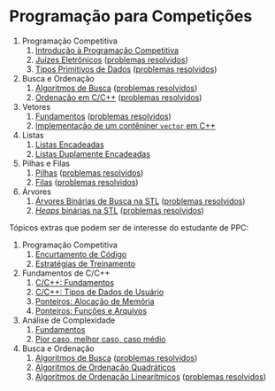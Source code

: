 # Programação para Competições

1. Programação Competitiva
    1. [Introdução à Programação Competitiva](Introducao/slides/introducao_a_programacao_competitiva/introducao_a_programacao_competitiva.pdf)
    1. [Juízes Eletrônicos](Introducao/slides/juizes_eletronicos/juizes_eletronicos.pdf) ([problemas resolvidos](problems/juizes_eletronicos/juizes_eletronicos.pdf))
    1. [Tipos Primitivos de Dados](Introducao/slides/tipos_primitivos/tipos_primitivos.pdf) ([problemas resolvidos](problems/tipos_primitivos/tipos_primitivos.pdf))
1. Busca e Ordenação
    1. [Algoritmos de Busca](Introducao/slides/algoritmos_de_busca/algoritmos_de_busca.pdf) ([problemas resolvidos](problems/algoritmos_de_busca/algoritmos_de_busca.pdf))
    1. [Ordenação em C/C++](Introducao/slides/BO-4/BO-4.pdf) ([problemas resolvidos](Introducao/problems/BO-4/BO-4.pdf))
1. Vetores
    1. [Fundamentos](Estruturas_de_Dados/slides/vetores_fundamentos/vetores_fundamentos.pdf) ([problemas resolvidos](Estruturas_de_Dados/problems/vetores_fundamentos/vetores_fundamentos.pdf))
    1. [Implementação de um contêniner `vector` em C++](Estruturas_de_Dados/slides/VT-2/VT-2.pdf) 
1. Listas
    1. [Listas Encadeadas](Estruturas_de_Dados/slides/LE-1/LE-1.pdf)
    1. [Listas Duplamente Encadeadas](Estruturas_de_Dados/slides/LE-2/LE-2.pdf)
1. Pilhas e Filas
    1. [Pilhas](Estruturas_de_Dados/slides/PF-1/PF-1.pdf) ([problemas resolvidos](Estruturas_de_Dados/problems/PF-1/PF-1.pdf))
    1. [Filas](Estruturas_de_Dados/slides/PF-2/PF-2.pdf) ([problemas resolvidos](Estruturas_de_Dados/problems/PF-2/PF-2.pdf))
1. Árvores
    1. [Árvores Binárias de Busca na STL](Estruturas_de_Dados/slides/TR-7/TR-7.pdf) ([problemas resolvidos](Estruturas_de_Dados/problems/TR-7/TR-7.pdf))
    1. [_Heaps_ binárias na STL](Estruturas_de_Dados/slides/BH-2/BH-2.pdf) ([problemas resolvidos](Estruturas_de_Dados/problems/BH-2/BH-2.pdf))

Tópicos extras que podem ser de interesse do estudante de PPC:

1. Programação Competitiva
    1. [Encurtamento de Código](Introducao/slides/PI-4/PI-4.pdf)
    1. [Estratégias de Treinamento](Introducao/slides/PI-5/PI-5.pdf)
1. Fundamentos de C/C++
    1. [C/C++: Fundamentos](Introducao/slides/RC-1/RC-1.pdf)
    1. [C/C++: Tipos de Dados de Usuário](Introducao/slides/RC-2/RC-2.pdf)
    1. [Ponteiros: Alocação de Memória](Introducao/slides/PT-1/PT-1.pdf)
    1. [Ponteiros: Funções e Arquivos](Introducao/slides/PT-2/PT-2.pdf)
1. Análise de Complexidade
    1. [Fundamentos](slides/analise_de_complexidade-fundamentos/analise_de_complexidade-fundamentos.pdf)
    1. [Pior caso, melhor caso, caso médio](slides/analise_de_complexidade-calculo/analise_de_complexidade-calculo.pdf)
1. Busca e Ordenação
    1. [Algoritmos de Busca](Introducao/slides/algoritmos_de_busca/algoritmos_de_busca.pdf) ([problemas resolvidos](problems/algoritmos_de_busca/algoritmos_de_busca.pdf))
    1. [Algoritmos de Ordenação Quadráticos](slides/algoritmos_de_ordenacao_quadraticos/algoritmos_de_ordenacao_quadraticos.pdf)
    1. [Algoritmos de Ordenação Linearítmicos](slides/algoritmos_de_ordenacao_linearitmicos/algoritmos_de_ordenacao_linearitmicos.pdf) ([problemas resolvidos](problems/algoritmos_de_ordenacao_linearitmicos/algoritmos_de_ordenacao_linearitmicos.pdf))
